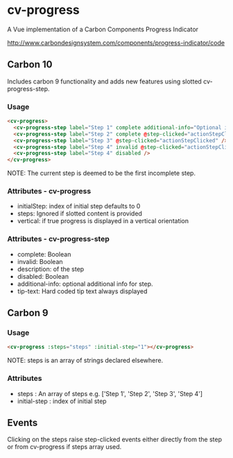 # cv-progress

A Vue implementation of a Carbon Components Progress Indicator

http://www.carbondesignsystem.com/components/progress-indicator/code

## Carbon 10

Includes carbon 9 functionality and adds new features using slotted cv-progress-step.

### Usage

```html
<cv-progress>
  <cv-progress-step label="Step 1" complete additional-info="Optional info" @step-clicked="actionStepClicked" />
  <cv-progress-step label="Step 2" complete @step-clicked="actionStepClicked" />
  <cv-progress-step label="Step 3" @step-clicked="actionStepClicked" />
  <cv-progress-step label="Step 4" invalid @step-clicked="actionStepClicked" />
  <cv-progress-step label="Step 4" disabled />
</cv-progress>
```

NOTE: The current step is deemed to be the first incomplete step.

### Attributes - cv-progress

- initialStep: index of initial step defaults to 0
- steps: Ignored if slotted content is provided
- vertical: if true progress is displayed in a vertical orientation

### Attributes - cv-progress-step

- complete: Boolean
- invalid: Boolean
- description: of the step
- disabled: Boolean
- additional-info: optional additional info for step.
- tip-text: Hard coded tip text always displayed

## Carbon 9

### Usage

```html
<cv-progress :steps="steps" :initial-step="1"></cv-progress>
```

NOTE: steps is an array of strings declared elsewhere.

### Attributes

- steps : An array of steps e.g. ['Step 1', 'Step 2', 'Step 3', 'Step 4']
- initial-step : index of initial step

## Events

Clicking on the steps raise step-clicked events either directly from the step or from cv-progress if steps array used.

